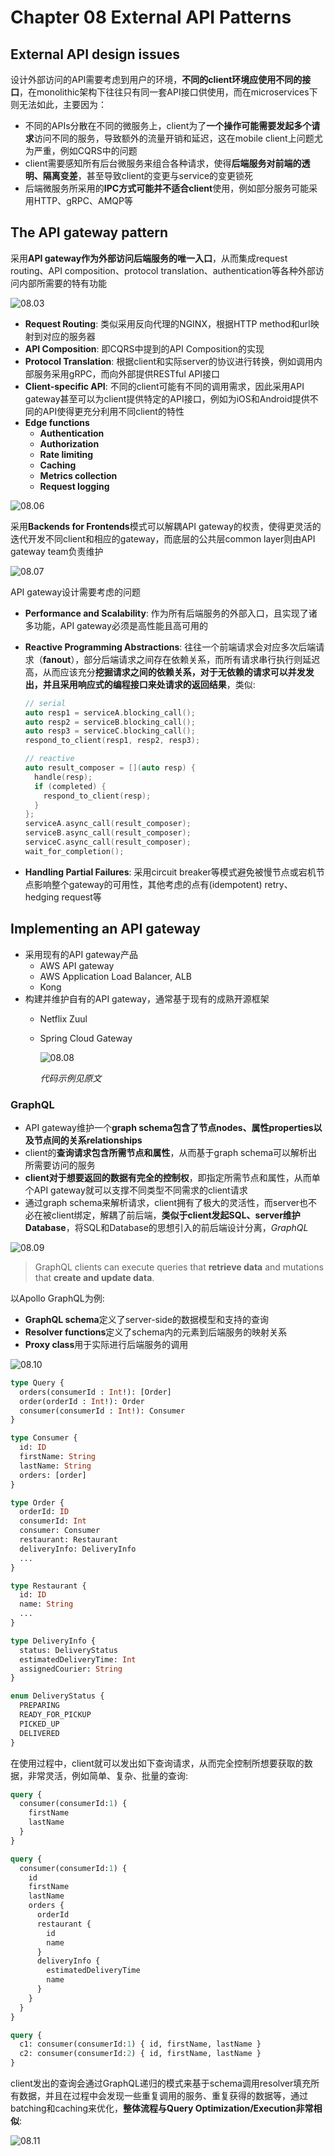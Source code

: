 # Chapter 08 External API Patterns

## External API design issues

设计外部访问的API需要考虑到用户的环境，**不同的client环境应使用不同的接口**，在monolithic架构下往往只有同一套API接口供使用，而在microservices下则无法如此，主要因为：

- 不同的APIs分散在不同的微服务上，client为了**一个操作可能需要发起多个请求**访问不同的服务，导致额外的流量开销和延迟，这在mobile client上问题尤为严重，例如CQRS中的问题
- client需要感知所有后台微服务来组合各种请求，使得**后端服务对前端的透明、隔离变差**，甚至导致client的变更与service的变更锁死
- 后端微服务所采用的**IPC方式可能并不适合client**使用，例如部分服务可能采用HTTP、gRPC、AMQP等

## The API gateway pattern

采用**API gateway作为外部访问后端服务的唯一入口**，从而集成request routing、API composition、protocol translation、authentication等各种外部访问内部所需要的特有功能

![08.03](images/08.03.png)

- **Request Routing**: 类似采用反向代理的NGINX，根据HTTP method和url映射到对应的服务器
- **API Composition**: 即CQRS中提到的API Composition的实现
- **Protocol Translation**: 根据client和实际server的协议进行转换，例如调用内部服务采用gRPC，而向外部提供RESTful API接口
- **Client-specific API**: 不同的client可能有不同的调用需求，因此采用API gateway甚至可以为client提供特定的API接口，例如为iOS和Android提供不同的API使得更充分利用不同client的特性
- **Edge functions**
  - **Authentication**
  - **Authorization**
  - **Rate limiting**
  - **Caching**
  - **Metrics collection**
  - **Request logging**

![08.06](images/08.06.png)

采用**Backends for Frontends**模式可以解耦API gateway的权责，使得更灵活的迭代开发不同client和相应的gateway，而底层的公共层common layer则由API gateway team负责维护

![08.07](images/08.07.png)

API gateway设计需要考虑的问题

- **Performance and Scalability**: 作为所有后端服务的外部入口，且实现了诸多功能，API gateway必须是高性能且高可用的
- **Reactive Programming Abstractions**: 往往一个前端请求会对应多次后端请求（**fanout**），部分后端请求之间存在依赖关系，而所有请求串行执行则延迟高，从而应该充分**挖掘请求之间的依赖关系，对于无依赖的请求可以并发发出，并且采用响应式的编程接口来处请求的返回结果**，类似:
  
  ```c++
  // serial
  auto resp1 = serviceA.blocking_call();
  auto resp2 = serviceB.blocking_call();
  auto resp3 = serviceC.blocking_call();
  respond_to_client(resp1, resp2, resp3);

  // reactive
  auto result_composer = [](auto resp) {
    handle(resp);
    if (completed) {
      respond_to_client(resp);
    }
  };
  serviceA.async_call(result_composer);
  serviceB.async_call(result_composer);
  serviceC.async_call(result_composer);
  wait_for_completion();
  ```

- **Handling Partial Failures**: 采用circuit breaker等模式避免被慢节点或宕机节点影响整个gateway的可用性，其他考虑的点有(idempotent) retry、hedging request等

## Implementing an API gateway

- 采用现有的API gateway产品
  - AWS API gateway
  - AWS Application Load Balancer, ALB
  - Kong
- 构建并维护自有的API gateway，通常基于现有的成熟开源框架
  - Netflix Zuul
  - Spring Cloud Gateway

    ![08.08](images/08.08.png)

    *代码示例见原文*

### GraphQL

- API gateway维护一个**graph schema包含了节点nodes、属性properties以及节点间的关系relationships**
- client的**查询请求包含所需节点和属性**，从而基于graph schema可以解析出所需要访问的服务
- **client对于想要返回的数据有完全的控制权**，即指定所需节点和属性，从而单个API gateway就可以支撑不同类型不同需求的client请求
- 通过graph schema来解析请求，client拥有了极大的灵活性，而server也不必在被client绑定，解耦了前后端，**类似于client发起SQL、server维护Database**，将SQL和Database的思想引入的前后端设计分离，*GraphQL*

![08.09](images/08.09.png)

> GraphQL clients can execute queries that **retrieve data** and mutations that **create and update data**.

以Apollo GraphQL为例:

- **GraphQL schema**定义了server-side的数据模型和支持的查询
- **Resolver functions**定义了schema内的元素到后端服务的映射关系
- **Proxy class**用于实际进行后端服务的调用

![08.10](images/08.10.png)

```graphql
type Query {
  orders(consumerId : Int!): [Order]
  order(orderId : Int!): Order
  consumer(consumerId : Int!): Consumer
}

type Consumer {
  id: ID
  firstName: String
  lastName: String
  orders: [order]
}

type Order {
  orderId: ID
  consumerId: Int
  consumer: Consumer
  restaurant: Restaurant
  deliveryInfo: DeliveryInfo
  ...
}

type Restaurant {
  id: ID
  name: String
  ...
}

type DeliveryInfo {
  status: DeliveryStatus
  estimatedDeliveryTime: Int
  assignedCourier: String
}

enum DeliveryStatus {
  PREPARING
  READY_FOR_PICKUP
  PICKED_UP
  DELIVERED
}
```

在使用过程中，client就可以发出如下查询请求，从而完全控制所想要获取的数据，非常灵活，例如简单、复杂、批量的查询:

```graphql
query {
  consumer(consumerId:1) {
    firstName
    lastName
  }
}

query {
  consumer(consumerId:1) {
    id
    firstName
    lastName
    orders {
      orderId
      restaurant {
        id
        name
      }
      deliveryInfo {
        estimatedDeliveryTime
        name
      }
    }
  }
}

query {
  c1: consumer(consumerId:1) { id, firstName, lastName }
  c2: consumer(consumerId:2) { id, firstName, lastName }
}
```

client发出的查询会通过GraphQL递归的模式来基于schema调用resolver填充所有数据，并且在过程中会发现一些重复调用的服务、重复获得的数据等，通过batching和caching来优化，**整体流程与Query Optimization/Execution非常相似**:

![08.11](images/08.11.png)
